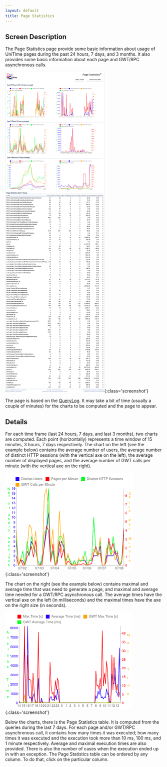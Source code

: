 ```yaml
---
layout: default
title: Page Statistics
---
```



## Screen Description

The Page Statistics page provide some basic information about usage of UniTime pages during the past 24 hours, 7 days, and 3 months. It also provides some basic information about each page and GWT/RPC asynchronous calls.

![Page Statistics](images/page-statistics-1.png){:class='screenshot'}

The page is based on the [QueryLog]( https://github.com/UniTime/unitime/tree/master/JavaSource/QueryLog.hbm.xml). It may take a bit of time (usually a couple of minutes) for the charts to be computed and the page to appear.

## Details

For each time frame (last 24 hours, 7 days, and last 3 months), two charts are computed. Each point (horizontally) represents a time window of 15 minutes, 3 hours, 7 days respectively. The chart on the left (see the example below) contains the average number of users, the average number of distinct HTTP sessions (with the vertical axe on the left), the average number of displayed pages, and the average number of GWT calls per minute (with the vertical axe on the right).


![Page Statistics](images/page-statistics-2.png){:class='screenshot'}

The chart on the right (see the example below) contains maximal and average time that was need to generate a page, and maximal and average time needed for a GWT/RPC asynchronous call. The average times have the vertical axe on the left (in milliseconds) and the maximal times have the axe on the right size (in seconds).


![Page Statistics](images/page-statistics-3.png){:class='screenshot'}

Below the charts, there is the Page Statistics table. It is computed from the queries during the last 7 days. For each page and/or GWT/RPC asynchronous call, it contains how many times it was executed; how many times it was executed and the execution took more than 10 ms, 100 ms, and 1 minute respectively. Average and maximal execution times are also provided. There is also the number of cases when the execution ended up in with an exception. The Page Statistics table can be ordered by any column. To do that, click on the particular column.
